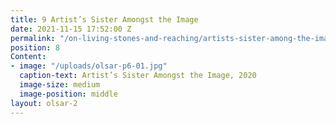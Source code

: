```yaml
---
title: 9 Artist’s Sister Amongst the Image
date: 2021-11-15 17:52:00 Z
permalink: "/on-living-stones-and-reaching/artists-sister-among-the-image"
position: 8
Content:
- image: "/uploads/olsar-p6-01.jpg"
  caption-text: Artist’s Sister Amongst the Image, 2020
  image-size: medium
  image-position: middle
layout: olsar-2
---
```


